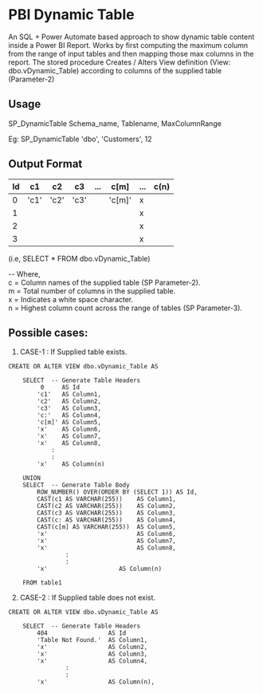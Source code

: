 # PBI Dynamic Table

An SQL + Power Automate based approach to show dynamic table content inside a Power BI Report. Works by first computing the maximum column from the range of input tables and then mapping those max columns in the report.
The stored procedure Creates / Alters View definition (View: dbo.vDynamic_Table) according to columns of the supplied table (Parameter-2)

## Usage
SP_DynamicTable Schema_name, Tablename, MaxColumnRange    
   
Eg: SP_DynamicTable 'dbo', 'Customers', 12

## Output Format

| Id | c1   | c2   | c3   | ... | c[m]   | ... | c(n) |
|----|------|------|------|-----|--------|-----|------|
| 0  | 'c1' | 'c2' | 'c3' |     | 'c[m]' | x   |      |
| 1  |      |      |      |     |        | x   |      |
| 2  |      |      |      |     |        | x   |      |
| 3  |      |      |      |     |        | x   |      |

(i.e, SELECT * FROM dbo.vDynamic_Table)

--	Where,    
	c = Column names of the supplied table (SP Parameter-2).   
	m = Total number of columns in the supplied table.   
	x = Indicates a white space character.   
	n = Highest column count across the range of tables (SP Parameter-3).   

## Possible cases:  

1) CASE-1 : If Supplied table exists.

```
CREATE OR ALTER VIEW dbo.vDynamic_Table AS

	SELECT	-- Generate Table Headers
		 0     AS Id
		'c1'   AS Column1,
		'c2'   AS Column2,
		'c3'   AS Column3,
		'c:'   AS Column4,
		'c[m]' AS Column5,
		'x'    AS Column6,
		'x'    AS Column7,
		'x'    AS Column8,
			:
			:
		'x'    AS Column(n)

	UNION
	SELECT	-- Generate Table Body
		ROW_NUMBER() OVER(ORDER BY (SELECT 1)) AS Id,
		CAST(c1 AS VARCHAR(255))    AS Column1,
		CAST(c2 AS VARCHAR(255))    AS Column2,
		CAST(c3 AS VARCHAR(255))    AS Column3,
		CAST(c: AS VARCHAR(255))    AS Column4,
		CAST(c[m] AS VARCHAR(255))  AS Column5,
		'x'							AS Column6,
		'x'							AS Column7,
		'x'							AS Column8,
				:
				:
		'x'                    AS Column(n)

	FROM table1
```

2) CASE-2 : If Supplied table does not exist.

```
CREATE OR ALTER VIEW dbo.vDynamic_Table AS

	SELECT	-- Generate Table Headers
		404                 AS Id
		'Table Not Found.'  AS Column1,
		'x'                 AS Column2,
		'x'                 AS Column3,
		'x'                 AS Column4,
				:
				:
		'x'                 AS Column(n),
```